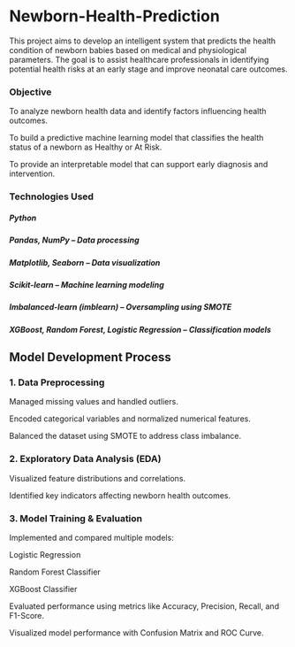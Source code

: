 # Newborn-Health-Prediction
This project aims to develop an intelligent system that predicts the health condition of newborn babies based on medical and physiological parameters. The goal is to assist healthcare professionals in identifying potential health risks at an early stage and improve neonatal care outcomes.

### Objective
To analyze newborn health data and identify factors influencing health outcomes.

To build a predictive machine learning model that classifies the health status of a newborn as Healthy or At Risk.

To provide an interpretable model that can support early diagnosis and intervention.

### Technologies Used

##### Python
##### Pandas, NumPy – Data processing
##### Matplotlib, Seaborn – Data visualization
##### Scikit-learn – Machine learning modeling
##### Imbalanced-learn (imblearn) – Oversampling using SMOTE
##### XGBoost, Random Forest, Logistic Regression – Classification models

## Model Development Process

### 1. Data Preprocessing

Managed missing values and handled outliers.

Encoded categorical variables and normalized numerical features.

Balanced the dataset using SMOTE to address class imbalance.

### 2. Exploratory Data Analysis (EDA)

Visualized feature distributions and correlations.

Identified key indicators affecting newborn health outcomes.

### 3. Model Training & Evaluation

Implemented and compared multiple models:

Logistic Regression

Random Forest Classifier

XGBoost Classifier

Evaluated performance using metrics like Accuracy, Precision, Recall, and F1-Score.

Visualized model performance with Confusion Matrix and ROC Curve.
